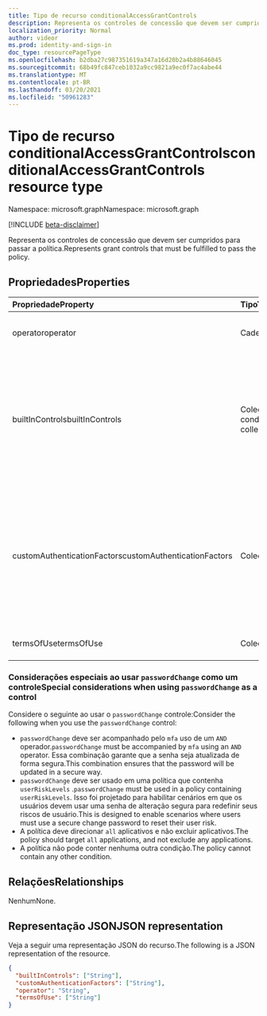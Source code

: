 ```yaml
---
title: Tipo de recurso conditionalAccessGrantControls
description: Representa os controles de concessão que devem ser cumpridos para passar a política.
localization_priority: Normal
author: videor
ms.prod: identity-and-sign-in
doc_type: resourcePageType
ms.openlocfilehash: b2dba27c987351619a347a16d20b2a4b88646045
ms.sourcegitcommit: 68b49fc847ceb1032a9cc9821a9ec0f7ac4abe44
ms.translationtype: MT
ms.contentlocale: pt-BR
ms.lasthandoff: 03/20/2021
ms.locfileid: "50961283"
---
```

# <a name="conditionalaccessgrantcontrols-resource-type"></a><span data-ttu-id="7caae-103">Tipo de recurso conditionalAccessGrantControls</span><span class="sxs-lookup"><span data-stu-id="7caae-103">conditionalAccessGrantControls resource type</span></span>

<span data-ttu-id="7caae-104">Namespace: microsoft.graph</span><span class="sxs-lookup"><span data-stu-id="7caae-104">Namespace: microsoft.graph</span></span>

[!INCLUDE [beta-disclaimer](../../includes/beta-disclaimer.md)]

<span data-ttu-id="7caae-105">Representa os controles de concessão que devem ser cumpridos para passar a política.</span><span class="sxs-lookup"><span data-stu-id="7caae-105">Represents grant controls that must be fulfilled to pass the policy.</span></span>

## <a name="properties"></a><span data-ttu-id="7caae-106">Propriedades</span><span class="sxs-lookup"><span data-stu-id="7caae-106">Properties</span></span>

| <span data-ttu-id="7caae-107">Propriedade</span><span class="sxs-lookup"><span data-stu-id="7caae-107">Property</span></span> | <span data-ttu-id="7caae-108">Tipo</span><span class="sxs-lookup"><span data-stu-id="7caae-108">Type</span></span> | <span data-ttu-id="7caae-109">Descrição</span><span class="sxs-lookup"><span data-stu-id="7caae-109">Description</span></span> |
|:-------- |:---- |:----------- |
| <span data-ttu-id="7caae-110">operator</span><span class="sxs-lookup"><span data-stu-id="7caae-110">operator</span></span> | <span data-ttu-id="7caae-111">Cadeia de caracteres</span><span class="sxs-lookup"><span data-stu-id="7caae-111">String</span></span> | <span data-ttu-id="7caae-112">Define a relação dos controles de concessão.</span><span class="sxs-lookup"><span data-stu-id="7caae-112">Defines the relationship of the grant controls.</span></span> <span data-ttu-id="7caae-113">Valores possíveis: `AND` , `OR` .</span><span class="sxs-lookup"><span data-stu-id="7caae-113">Possible values: `AND`, `OR`.</span></span> |
| <span data-ttu-id="7caae-114">builtInControls</span><span class="sxs-lookup"><span data-stu-id="7caae-114">builtInControls</span></span> | <span data-ttu-id="7caae-115">Coleção conditionalAccessGrantControl</span><span class="sxs-lookup"><span data-stu-id="7caae-115">conditionalAccessGrantControl collection</span></span> | <span data-ttu-id="7caae-116">Lista de valores de controles internos exigidos pela política.</span><span class="sxs-lookup"><span data-stu-id="7caae-116">List of values of built-in controls required by the policy.</span></span> <span data-ttu-id="7caae-117">Valores possíveis: `block` , , , , , , , `mfa` `compliantDevice` `domainJoinedDevice` `approvedApplication` `compliantApplication` `passwordChange` `unknownFutureValue` .</span><span class="sxs-lookup"><span data-stu-id="7caae-117">Possible values: `block`, `mfa`, `compliantDevice`, `domainJoinedDevice`, `approvedApplication`, `compliantApplication`, `passwordChange`, `unknownFutureValue`.</span></span> |
| <span data-ttu-id="7caae-118">customAuthenticationFactors</span><span class="sxs-lookup"><span data-stu-id="7caae-118">customAuthenticationFactors</span></span> | <span data-ttu-id="7caae-119">Coleção de cadeias de caracteres</span><span class="sxs-lookup"><span data-stu-id="7caae-119">String collection</span></span> | <span data-ttu-id="7caae-120">Lista de IDs de controles personalizados exigidas pela política.</span><span class="sxs-lookup"><span data-stu-id="7caae-120">List of custom controls IDs required by the policy.</span></span> <span data-ttu-id="7caae-121">Saiba mais sobre controles personalizados aqui: https://docs.microsoft.com/azure/active-directory/conditional-access/controls#custom-controls-preview</span><span class="sxs-lookup"><span data-stu-id="7caae-121">Learn more about custom controls here: https://docs.microsoft.com/azure/active-directory/conditional-access/controls#custom-controls-preview</span></span> |
| <span data-ttu-id="7caae-122">termsOfUse</span><span class="sxs-lookup"><span data-stu-id="7caae-122">termsOfUse</span></span> | <span data-ttu-id="7caae-123">Coleção de cadeias de caracteres</span><span class="sxs-lookup"><span data-stu-id="7caae-123">String collection</span></span> | <span data-ttu-id="7caae-124">Lista de [termos de](agreement.md) IDs de uso exigidos pela política.</span><span class="sxs-lookup"><span data-stu-id="7caae-124">List of [terms of use](agreement.md) IDs required by the policy.</span></span> |

### <a name="special-considerations-when-using-passwordchange-as-a-control"></a><span data-ttu-id="7caae-125">Considerações especiais ao usar `passwordChange` como um controle</span><span class="sxs-lookup"><span data-stu-id="7caae-125">Special considerations when using `passwordChange` as a control</span></span>

<span data-ttu-id="7caae-126">Considere o seguinte ao usar o `passwordChange` controle:</span><span class="sxs-lookup"><span data-stu-id="7caae-126">Consider the following when you use the `passwordChange` control:</span></span> 

- <span data-ttu-id="7caae-127">`passwordChange` deve ser acompanhado pelo `mfa` uso de um `AND` operador.</span><span class="sxs-lookup"><span data-stu-id="7caae-127">`passwordChange` must be accompanied by `mfa` using an `AND` operator.</span></span> <span data-ttu-id="7caae-128">Essa combinação garante que a senha seja atualizada de forma segura.</span><span class="sxs-lookup"><span data-stu-id="7caae-128">This combination ensures that the password will be updated in a secure way.</span></span>
- <span data-ttu-id="7caae-129">`passwordChange` deve ser usado em uma política que contenha `userRiskLevels` .</span><span class="sxs-lookup"><span data-stu-id="7caae-129">`passwordChange` must be used in a policy containing `userRiskLevels`.</span></span> <span data-ttu-id="7caae-130">Isso foi projetado para habilitar cenários em que os usuários devem usar uma senha de alteração segura para redefinir seus riscos de usuário.</span><span class="sxs-lookup"><span data-stu-id="7caae-130">This is designed to enable scenarios where users must use a secure change password to reset their user risk.</span></span>
- <span data-ttu-id="7caae-131">A política deve direcionar `all` aplicativos e não excluir aplicativos.</span><span class="sxs-lookup"><span data-stu-id="7caae-131">The policy should target `all` applications, and not exclude any applications.</span></span>
- <span data-ttu-id="7caae-132">A política não pode conter nenhuma outra condição.</span><span class="sxs-lookup"><span data-stu-id="7caae-132">The policy cannot contain any other condition.</span></span>

## <a name="relationships"></a><span data-ttu-id="7caae-133">Relações</span><span class="sxs-lookup"><span data-stu-id="7caae-133">Relationships</span></span>

<span data-ttu-id="7caae-134">Nenhum</span><span class="sxs-lookup"><span data-stu-id="7caae-134">None.</span></span>

## <a name="json-representation"></a><span data-ttu-id="7caae-135">Representação JSON</span><span class="sxs-lookup"><span data-stu-id="7caae-135">JSON representation</span></span>

<span data-ttu-id="7caae-136">Veja a seguir uma representação JSON do recurso.</span><span class="sxs-lookup"><span data-stu-id="7caae-136">The following is a JSON representation of the resource.</span></span>

<!-- {
  "blockType": "resource",
  "optionalProperties": [
    "operator",
    "builtInControls",
    "customAuthenticationFactors",
    "termsOfUse"
  ],
  "@odata.type": "microsoft.graph.conditionalAccessGrantControls",
  "baseType": null
}-->

```json
{
  "builtInControls": ["String"],
  "customAuthenticationFactors": ["String"],
  "operator": "String",
  "termsOfUse": ["String"]
}
```

<!-- uuid: 16cd6b66-4b1a-43a1-adaf-3a886856ed98
2019-02-04 14:57:30 UTC -->
<!-- {
  "type": "#page.annotation",
  "description": "conditionalAccessGrantControls resource",
  "keywords": "",
  "section": "documentation",
  "tocPath": ""
}-->


